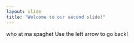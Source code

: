 ```yaml
---
layout: slide
title: "Welcome to our second slide!"
---
```

who at ma spaghet
Use the left arrow to go back!
